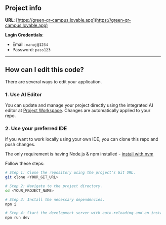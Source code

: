 

## Project info  

**URL**: [https://green-qr-campus.lovable.app](https://green-qr-campus.lovable.app)  

**Login Credentials**:  
- Email: `manoj@1234`  
- Password: `pass123`  

---

## How can I edit this code?  

There are several ways to edit your application.  

### 1. Use AI Editor  
You can update and manage your project directly using the integrated AI editor at [Project Workspace](https://green-qr-campus.lovable.app). Changes are automatically applied to your repo.  

### 2. Use your preferred IDE  

If you want to work locally using your own IDE, you can clone this repo and push changes.  

The only requirement is having Node.js & npm installed - [install with nvm](https://github.com/nvm-sh/nvm#installing-and-updating)  

Follow these steps:  

```sh
# Step 1: Clone the repository using the project's Git URL.
git clone <YOUR_GIT_URL>

# Step 2: Navigate to the project directory.
cd <YOUR_PROJECT_NAME>

# Step 3: Install the necessary dependencies.
npm i

# Step 4: Start the development server with auto-reloading and an instant preview.
npm run dev

 
